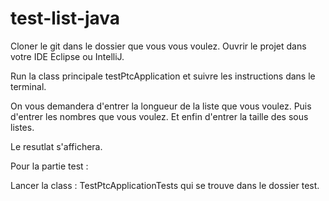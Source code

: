 # test-list-java

Cloner le git dans le dossier que vous vous voulez.
Ouvrir le projet dans votre IDE Eclipse ou IntelliJ.

Run la class principale testPtcApplication et suivre les instructions dans le terminal.

On vous demandera d'entrer la longueur de la liste que vous voulez.
Puis d'entrer les nombres que vous voulez.
Et enfin d'entrer la taille des sous listes.

Le resutlat s'affichera.

Pour la partie test : 

Lancer la class : TestPtcApplicationTests qui se trouve dans le dossier test.
